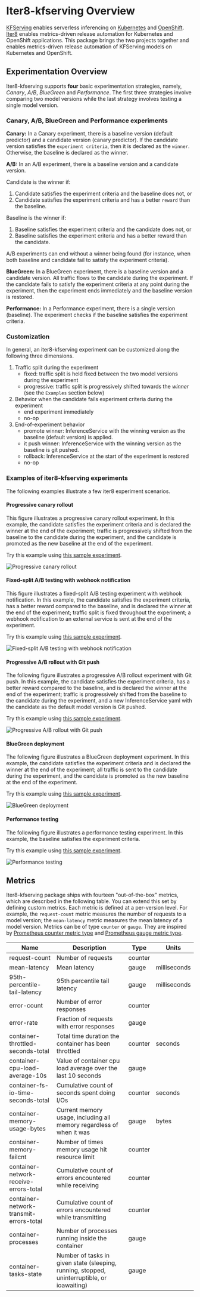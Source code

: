 # Iter8-kfserving Overview

[KFServing](https://github.com/kubeflow/kfserving) enables serverless inferencing on [Kubernetes](https://kubernetes.io) and [OpenShift](https://www.openshift.com). [Iter8](https://iter8.tools) enables metrics-driven release automation for Kubernetes and OpenShift applications. This package brings the two projects together and enables metrics-driven release automation of KFServing models on Kubernetes and OpenShift.

## Experimentation Overview

Iter8-kfserving supports **four** basic experimentation strategies, namely, *Canary*, *A/B*, *BlueGreen* and *Performance*. The first three strategies involve comparing two model versions while the last strategy involves testing a single model version. 

### Canary, A/B, BlueGreen and Performance experiments

**Canary:**  In a Canary experiment, there is a baseline version (default predictor) and a candidate version (canary predictor). If the candidate version satisfies the `experiment criteria`, then it is declared as the `winner`. Otherwise, the baseline is declared as the winner.

**A/B:**  In an A/B experiment, there is a baseline version and a candidate version.

Candidate is the winner if:
1. Candidate satisfies the experiment criteria and the baseline does not, or
2. Candidate satisfies the experiment criteria and has a better `reward` than the baseline.

Baseline is the winner if:
1. Baseline satisfies the experiment criteria and the candidate does not, or
2. Baseline satisfies the experiment criteria and has a better reward than the candidate.

A/B experiments can end without a winner being found (for instance, when both baseline and candidate fail to satisfy the experiment criteria).

**BlueGreen:**  In a BlueGreen experiment, there is a baseline version and a candidate version. All traffic flows to the candidate during the experiment. If the candidate fails to satisfy the experiment criteria at any point during the experiment, then the experiment ends immediately and the baseline version is restored.

**Performance:**  In a Performance experiment, there is a single version (baseline). The experiment checks if the baseline satisfies the experiment criteria.

### Customization
In general, an iter8-kfserving experiment can be customized along the following three dimensions.

1. Traffic split during the experiment
    * fixed: traffic split is held fixed between the two model versions during the experiment
    * progressive: traffic split is progressively shifted towards the *winner* (see the `Examples` section below)
2. Behavior when the candidate fails experiment criteria during the experiment
    * end experiment immediately
    * no-op
3. End-of-experiment behavior
    * promote winner: InferenceService with the winning version as the baseline (default version) is applied.
    * it push winner: InferenceService with the winning version as the baseline is git pushed.
    * rollback: InferenceService at the start of the experiment is restored
    * no-op

### Examples of iter8-kfserving experiments
The following examples illustrate a few iter8 experiment scenarios.

#### Progressive canary rollout
This figure illustrates a progressive canary rollout experiment. In this example, the candidate satisfies the experiment criteria and is declared the winner at the end of the experiment; traffic is progressively shifted from the baseline to the candidate during the experiment, and the candidate is promoted as the new baseline at the end of the experiment.

Try this example using [this sample experiment](../samples/experiments/progressivecanaryrollout.yaml).

![Progressive canary rollout](images/progressivecanaryrollout.png)

#### Fixed-split A/B testing with webhook notification
This figure illustrates a fixed-split A/B testing experiment with webhook notification. In this example, the candidate satisfies the experiment criteria, has a better reward compared to the baseline, and is declared the winner at the end of the experiment; traffic split is fixed throughout the experiment; a webhook notification to an external service is sent at the end of the experiment.

Try this example using [this sample experiment](../samples/experiments/fixedsplitabtest.yaml).

![Fixed-split A/B testing with webhook notification](images/fixedsplitabtestingwithwebhooknotification.png)

#### Progressive A/B rollout with Git push
The following figure illustrates a progressive A/B rollout experiment with Git push. In this example, the candidate satisfies the experiment criteria, has a better reward compared to the baseline, and is declared the winner at the end of the experiment; traffic is progressively shifted from the baseline to the candidate during the experiment, and a new InferenceService yaml with the candidate as the default model version is Git pushed.

Try this example using [this sample experiment](../samples/experiments/progressiveabrolloutwithgitpush.yaml).

![Progressive A/B rollout with Git push](images/progressiveabrolloutwithgitpush.png)

#### BlueGreen deployment
The following figure illustrates a BlueGreen deployment experiment. In this example, the candidate satisfies the experiment criteria and is declared the winner at the end of the experiment; all traffic is sent to the candidate during the experiment, and the candidate is promoted as the new baseline at the end of the experiment. 

Try this example using [this sample experiment](../samples/experiments/bluegreendeployment.yaml).

![BlueGreen deployment](images/bluegreendeployment.png)

#### Performance testing
The following figure illustrates a performance testing experiment. In this example, the baseline satisfies the experiment criteria.

Try this example using [this sample experiment](../samples/experiments/performancetesting.yaml).

![Performance testing](images/performancetesting.png)

## Metrics

Iter8-kfserving package ships with fourteen "out-of-the-box" metrics, which are described in the following table. You can extend this set by defining custom metrics. Each metric is defined at a per-version level. For example, the `request-count` metric measures the number of requests to a model version; the `mean-latency` metric measures the mean latency of a model version. Metrics can be of type `counter` or `gauge`. They are inspired by [Prometheus counter metric type](https://prometheus.io/docs/concepts/metric_types/#counter) and [Prometheus gauge metric type](https://prometheus.io/docs/concepts/metric_types/#gauge).

|Name   |Description    |Type   |Units  |
|---    |----           |---    |---    |
|request-count  | Number of requests      | counter   |    |
|mean-latency   | Mean latency    | gauge      | milliseconds |
|95th-percentile-tail-latency   | 95th percentile tail latency    | gauge      | milliseconds |
|error-count   | Number of error responses    | counter      |  |
|error-rate   | Fraction of requests with error responses    | gauge      |  |
|container-throttled-seconds-total   | Total time duration the container has been throttled    | counter      | seconds |
|container-cpu-load-average-10s   | Value of container cpu load average over the last 10 seconds    | gauge      | |
|container-fs-io-time-seconds-total   | Cumulative count of seconds spent doing I/Os    | counter      | seconds |
|container-memory-usage-bytes   | Current memory usage, including all memory regardless of when it was    | gauge      | bytes |
|container-memory-failcnt   | Number of times memory usage hit resource limit    | counter      | |
|container-network-receive-errors-total   | Cumulative count of errors encountered while receiving    | counter      | |
|container-network-transmit-errors-total   | Cumulative count of errors encountered while transmitting    | counter      | |
|container-processes   | Number of processes running inside the container    | gauge      | |
|container-tasks-state   | Number of tasks in given state (sleeping, running, stopped, uninterruptible, or ioawaiting)    | gauge      | |
